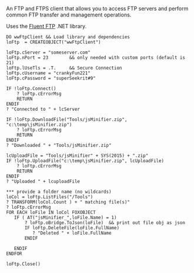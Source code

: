 ﻿An FTP and FTPS client that allows you to access FTP servers and perform common FTP transfer and management operations.

Uses the <a href="https://github.com/robinrodricks/fluentftp" target="top">Fluent FTP</a> .NET library.

```foxpro
DO wwFtpClient && Load library and dependencies  
loFtp  = CREATEOBJECT("wwFtpClient")

loFtp.cServer = "someserver.com"
loFtp.nPort = 23        && only needed with custom ports (default is 21)
loFtp.lUseTls = .T.     && Secure Connection
loFtp.cUsername = "crankyFun221"
loFtp.cPassword = "superSeekrit#9"

IF !loFtp.Connect()
	? loFtp.cErrorMsg
	RETURN
ENDIF
? "Connected to " + lcServer	

IF !loFtp.DownloadFile("Tools/jsMinifier.zip", "c:\temp\jsMinifier.zip")
	? loFtp.cErrorMsg
	RETURN
ENDIF	
? "Downloaded " + "Tools/jsMinifier.zip"

lcUploadFile = "Tools/jsMinifier" + SYS(2015) + ".zip"
IF !loFtp.UploadFile("c:\temp\jsMinifier.zip", lcUploadFile)
	? loFtp.cErrorMsg
	RETURN
ENDIF
? "Uploaded " + lcuploadFile

*** provide a folder name (no wildcards)
loCol = loFtp.ListFiles("/Tools")
? TRANSFORM(loCol.Count ) + " matching file(s)"
? loFtp.cErrorMsg
FOR EACH loFile IN loCol FOXOBJECT
   IF ( AT("jsMinifier_",loFile.Name) = 1)
	   ? loFtp.oBridge.ToJson(loFile)  && print out file obj as json
	   IF loFtp.DeleteFile(loFile.FullName)
	      ? "Deleted " + loFile.FullName
	   ENDIF
	   
   ENDIF
ENDFOR

loFtp.Close()
```